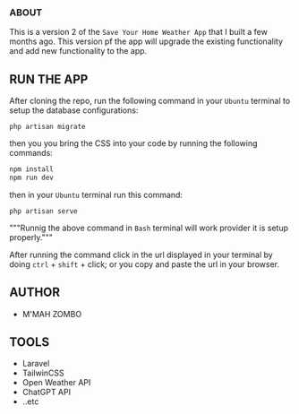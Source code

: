 ### ABOUT

This is a version 2 of the `Save Your Home Weather App` that I built a few months ago. This version pf the app will upgrade the existing functionality and add new functionality to the app.

## RUN THE APP

After cloning the repo, run the following command in your `Ubuntu` terminal to setup the database configurations:
```linux
php artisan migrate
```

then you you bring the CSS into your code by running the following commands:

```bash
npm install
npm run dev
```

then in your `Ubuntu` terminal run this command:
```linux
php artisan serve
```

"""Runnig the above command in `Bash` terminal will work provider it is setup properly."""

After running the command click in the url displayed in your terminal by doing `ctrl` + `shift` + click; or you copy and paste the url in your browser.

## AUTHOR

- M'MAH ZOMBO

## TOOLS

- Laravel
- TailwinCSS
- Open Weather API
- ChatGPT API
- ..etc